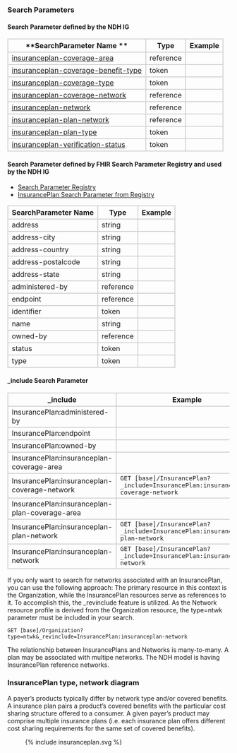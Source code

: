 ### Search Parameters
#### Search Parameter defined by the NDH IG
<style>
    th{border: solid 2px lightgrey;}
    td{border: solid 2px lightgrey;}
</style>

| **SearchParameter Name ** | **Type** | **Example** |
|---------------------------|----------|-------------|
| [insuranceplan-coverage-area](SearchParameter-insuranceplan-coverage-area.html) |	reference | |
| [insuranceplan-coverage-benefit-type](SearchParameter-insuranceplan-coverage-benefit-type.html) |	token | |
| [insuranceplan-coverage-type](SearchParameter-insuranceplan-coverage-type.html) | token | |
| [insuranceplan-coverage-network](SearchParameter-insuranceplan-coverage-network.html) | reference | |
| [insuranceplan-network](SearchParameter-insuranceplan-network.html) | reference | |
| [insuranceplan-plan-network](SearchParameter-insuranceplan-plan-network.html) | reference | |
| [insuranceplan-plan-type](SearchParameter-insuranceplan-plan-type.html)	| token | |
| [insuranceplan-verification-status](SearchParameter-insuranceplan-verification-status.html) |	token | |


#### Search Parameter defined by FHIR Search Parameter Registry and used by the NDH IG 
- [Search Parameter Registry](https://hl7.org/fhir/R4/searchparameter-registry.html)  
- [InsurancePlan Search Parameter from Registry](https://hl7.org/fhir/R4/insuranceplan.html#search)

<style>
    
    th{border: solid 2px lightgrey;}
    td{border: solid 2px lightgrey;}
</style>

| **SearchParameter Name** | **Type** | **Example** |
|--------------------------|----------|-------------|
| address | string | |
| address-city | string | | 
| address-country | string | |
| address-postalcode | string | |
| address-state | string | |
| administered-by | reference | |
| endpoint | reference | |
| identifier | token | |
| name | string | |
| owned-by | reference | |
| status | token | |
| type | token | |


#### _include Search Parameter
<style>  
    th{border: solid 2px lightgrey;}
    td{border: solid 2px lightgrey;}
</style>

| **_include** | **Example** |
|--------------|-------------|
| InsurancePlan:administered-by | |
| InsurancePlan:endpoint | |
| InsurancePlan:owned-by | |
| InsurancePlan:insuranceplan-coverage-area | |
| InsurancePlan:insuranceplan-coverage-network | `GET [base]/InsurancePlan?_include=InsurancePlan:insuranceplan-coverage-network`|
| InsurancePlan:insuranceplan-plan-coverage-area | |
| InsurancePlan:insuranceplan-plan-network | `GET [base]/InsurancePlan?_include=InsurancePlan:insuranceplan-plan-network` |
| InsurancePlan:insuranceplan-network | `GET [base]/InsurancePlan?_include=InsurancePlan:insuranceplan-network` |


If you only want to search for networks associated with an InsurancePlan, you can use the following approach:
The primary resource in this context is the Organization, while the InsurancePlan resources serve as references to it. To accomplish this, the _revinclude feature is utilized. As the Network resource profile is derived from the Organization resource, the type=ntwk parameter must be included in your search.

`GET [base]/Organization?type=ntwk&_revinclude=InsurancePlan:insuranceplan-network`

The relationship between InsurancePlans and Networks is many-to-many. A plan may be associated with multipe networks. The NDH model is having InsurancePlan reference networks.  

### InsurancePlan type, network diagram
A payer’s products typically differ by network type and/or covered benefits. A insurance plan pairs a product’s covered benefits with the particular cost sharing structure offered to a consumer. A given payer’s product may comprise multiple insurance plans (i.e. each insurance plan offers different cost sharing requirements for the same set of covered benefits). 

<figure>
    {% include insuranceplan.svg %}
    <figcaption> </figcaption>
</figure>